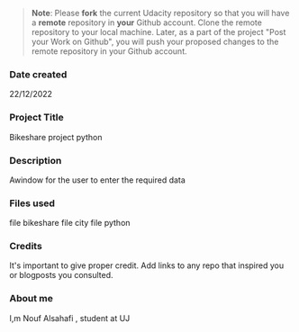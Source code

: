 >**Note**: Please **fork** the current Udacity repository so that you will have a **remote** repository in **your** Github account. Clone the remote repository to your local machine. Later, as a part of the project "Post your Work on Github", you will push your proposed changes to the remote repository in your Github account.

### Date created
22/12/2022

### Project Title
Bikeshare project
python


### Description
Awindow for the user to enter the required data

### Files used
file bikeshare
file city
file python


### Credits
It's important to give proper credit. Add links to any repo that inspired you or blogposts you consulted.
### About me
I,m Nouf Alsahafi , student at UJ


